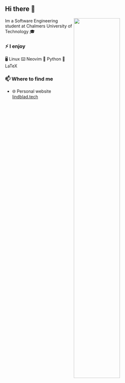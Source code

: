 ## Hi there 👋
<a href="hhttps://github.com/emillindblad?tab=repositories">
  <source media="(prefers-color-scheme: dark)" srcset="https://github-readme-stats.vercel.app/api?username=emillindblad&theme=github&show_icons=true&count_private=true&border_color=21262d&bg_color=0d1117&icon_color=58a6ff&text_color=c9d1d9&hide_title=true">
  <source media="(prefers-color-scheme: light)" srcset="https://github-readme-stats.vercel.app/api?username=emillindblad&theme=github&show_icons=true&count_private=true&hide_title=true">
  <img align="right" width="55%" style="padding:0" src="https://github-readme-stats.vercel.app/api?username=emillindblad&theme=github&show_icons=true&count_private=true&border_color=21262d&bg_color=0d1117&icon_color=58a6ff&text_color=c9d1d9&hide_title=true" />
</a>
Im a Software Engineering student at Chalmers University of Technology 🎓

### ⚡ I enjoy
🖥️ Linux ⌨️ Neovim 🐍 Python 📄 LaTeX

### 📫 Where to find me
- 🌐 Personal website [lindblad.tech](https://lindblad.tech)



<!--(⌐■_■)-->
